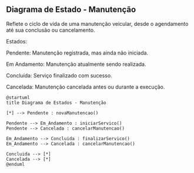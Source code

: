 ## Diagrama de Estado - Manutenção
Reflete o ciclo de vida de uma manutenção veicular, desde o agendamento até sua conclusão ou cancelamento.

Estados:

Pendente: Manutenção registrada, mas ainda não iniciada.

Em Andamento: Manutenção atualmente sendo realizada.

Concluída: Serviço finalizado com sucesso.

Cancelada: Manutenção cancelada antes ou durante a execução.

```plantuml
@startuml
title Diagrama de Estados - Manutenção

[*] --> Pendente : novaManutencao()

Pendente --> Em_Andamento : iniciarServico()
Pendente --> Cancelada : cancelarManutencao()

Em_Andamento --> Concluida : finalizarServico()
Em_Andamento --> Cancelada : cancelarManutencao()

Concluida --> [*]
Cancelada --> [*]
@enduml
```
